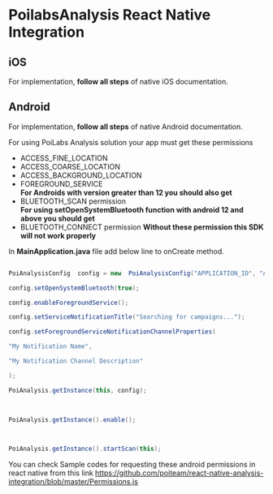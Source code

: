 
# PoilabsAnalysis React Native Integration

  

## iOS

  

For implementation, **follow all steps** of native iOS documentation.

  

## Android

  

For implementation, **follow all steps** of native Android documentation.

   For using PoiLabs Analysis solution your app must get these permissions  
*	ACCESS_FINE_LOCATION  
*	ACCESS_COARSE_LOCATION  
*	ACCESS_BACKGROUND_LOCATION  
*	FOREGROUND_SERVICE  
**For Androids with version greater than 12 you should also get**  
*    BLUETOOTH_SCAN permission  
**For using setOpenSystemBluetooth function with android 12 and above you should get**  
*    BLUETOOTH_CONNECT permission
  **Without these permission this SDK will not work properly**

In **MainApplication.java** file add below line to onCreate method.

  

```Java

PoiAnalysisConfig  config = new  PoiAnalysisConfig("APPLICATION_ID", "APPLICATION_SECRET_KEY", "UNIQUE_ID");

config.setOpenSystemBluetooth(true);

config.enableForegroundService();

config.setServiceNotificationTitle("Searching for campaigns...");

config.setForegroundServiceNotificationChannelProperties(

"My Notification Name",

"My Notification Channel Description"

);

PoiAnalysis.getInstance(this, config);

  

PoiAnalysis.getInstance().enable();

  

PoiAnalysis.getInstance().startScan(this);

```


You can check Sample codes for requesting these android permissions in react native from this link 
https://github.com/poiteam/react-native-analysis-integration/blob/master/Permissions.js
